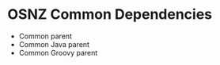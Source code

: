 OSNZ Common Dependencies
========================

+ Common parent
+ Common Java parent
+ Common Groovy parent

